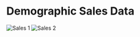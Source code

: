 # Demographic Sales Data

![Sales 1](https://github.com/user-attachments/assets/a241366f-12da-4d88-affe-d7b9e0998b6c)
![Sales 2](https://github.com/user-attachments/assets/7eb7697f-8857-4a15-b818-cf97a887e988)
